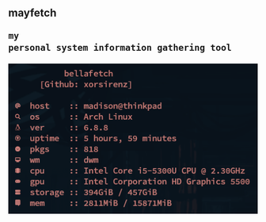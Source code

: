 ## mayfetch<pre><code>my personal system information gathering tool<br></code>


![](https://github.com/madison-isa/bellafetch/blob/main/ss.png?raw=true)  
